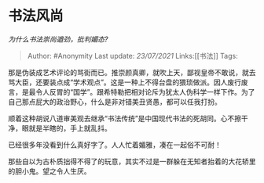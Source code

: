 # 书法风尚
*为什么书法崇尚遒劲，批判媚态?*

> Author: #Anonymity
> Last update: *23/07/2021* 
> Links:[[书法]]
> Tags: 


 
那是伪装成艺术评论的骂街而已。推崇颜真卿，就吹上天，鄙视皇帝不敢说，就去骂大臣，还要装点成“学术观点”。这是一种上不得台盘的猥琐做派。因人废行废言，是最令人反胃的“国学”。跟希特勒把相对论斥为犹太人伪科学一样下作。为了自己那点屁大的政治野心，什么是非对错美丑贤愚，都可以任我打扮。

顺着这种胡说八道审美观去继承“书法传统”是中国现代书法的死胡同。心不擦干净，眼就是半瞎的，手上就乱抖。

已经很多年没看到什么真好字了。人人忙着媚雅，凑在一起俗不可耐！

那些自以为古朴质拙得不得了的玩意，其实不过是一群躲在无知者抬着的大花轿里的胆小鬼。望之令人生厌。



